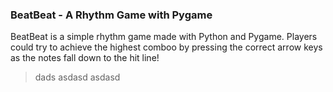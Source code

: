 ### BeatBeat - A Rhythm Game with Pygame

BeatBeat is a simple rhythm game made with Python and Pygame. Players could try to achieve the highest comboo by pressing the correct arrow keys as the notes fall down to the hit line!

>dads
>asdasd
>asdasd
